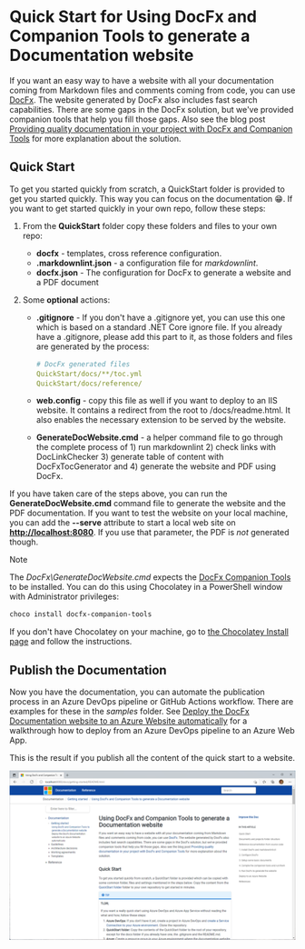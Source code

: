 # Quick Start for Using DocFx and Companion Tools to generate a Documentation website

If you want an easy way to have a website with all your documentation coming from Markdown files and comments coming from code, you can use [DocFx](https://dotnet.github.io/docfx/). The website generated by DocFx also includes fast search capabilities. There are some gaps in the DocFx solution, but we've provided companion tools that help you fill those gaps. Also see the blog post [Providing quality documentation in your project with DocFx and Companion Tools](https://mtirion.medium.com/providing-quality-documentation-in-your-project-with-docfx-and-companion-tools-76aed42b1ddd) for more explanation about the solution.

## Quick Start

To get you started quickly from scratch, a QuickStart folder is provided to get you started quickly. This way you can focus on the documentation 😁. If you want to get started quickly in your own repo, follow these steps:

1. From the **QuickStart** folder copy these folders and files to your own repo:
   * **docfx** - templates, cross reference configuration.
   * **.markdownlint.json** - a configuration file for *markdownlint*.
   * **docfx.json** - The configuration for DocFx to generate a website and a PDF document

2. Some **optional** actions:

   * **.gitignore** - If you don't have a .gitignore yet, you can use this one which is based on a standard .NET Core ignore file. If you already have a .gitignore, please add this part to it, as those folders and files are generated by the process:

     ```yaml
     # DocFx generated files
     QuickStart/docs/**/toc.yml
     QuickStart/docs/reference/
     ```

   * **web.config** - copy this file as well if you want to deploy to an IIS website. It contains a redirect from the root to /docs/readme.html. It also enables the necessary extension to be served by the website.

   * **GenerateDocWebsite.cmd** - a helper command file to go through the complete process of 1) run markdownlint 2) check links with DocLinkChecker 3) generate table of content with DocFxTocGenerator and 4) generate the website and PDF using DocFx.

If you have taken care of the steps above, you can run the **GenerateDocWebsite.cmd** command file to generate the website and the PDF documentation. If you want to test the website on your local machine, you can add the **--serve** attribute to start a local web site on **<http://localhost:8080>**. If you use that parameter, the PDF is *not* generated though.

> [!NOTE]
>
> The *DocFx\GenerateDocWebsite.cmd* expects the [DocFx Companion Tools](https://github.com/Ellerbach/docfx-companion-tools) to be installed. You can do this using Chocolatey in a PowerShell window with Administrator privileges:
>
> ```powershell
> choco install docfx-companion-tools
> ```
>
> If you don't have Chocolatey on your machine, go to [the Chocolatey Install page](https://chocolatey.org/install) and follow the instructions.

## Publish the Documentation

Now you have the documentation, you can automate the publication process in an Azure DevOps pipeline or GitHub Actions workflow. There are examples for these in the *samples* folder. See [Deploy the DocFx Documentation website to an Azure Website automatically](./deploy-docfx-azure-website.md) for a walkthrough how to deploy from an Azure DevOps pipeline to an Azure Web App.

This is the result if you publish all the content of the quick start to a website.

![Sample DocFx Website](SampleDocFxWebsite.png)

